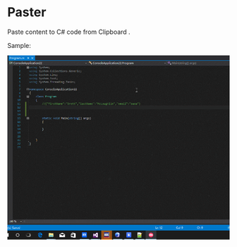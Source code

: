 ﻿# Paster

Paste content to C# code from Clipboard . 

Sample: 

![Sample](https://raw.githubusercontent.com/gaoshang212/Paster/master/Images/201608151443.gif)
